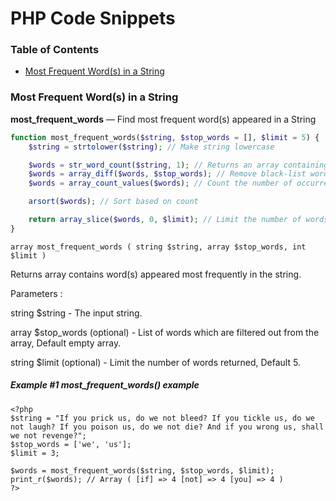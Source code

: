 # PHP Code Snippets

### Table of Contents

- [Most Frequent Word(s) in a String](#most-frequent-words-in-a-string)

### Most Frequent Word(s) in a String
**most_frequent_words** — Find most frequent word(s) appeared in a String
```php
function most_frequent_words($string, $stop_words = [], $limit = 5) {
    $string = strtolower($string); // Make string lowercase

    $words = str_word_count($string, 1); // Returns an array containing all the words found inside the string
    $words = array_diff($words, $stop_words); // Remove black-list words from the array
    $words = array_count_values($words); // Count the number of occurrence

    arsort($words); // Sort based on count

    return array_slice($words, 0, $limit); // Limit the number of words and returns the word array
}
```

```array most_frequent_words ( string $string, array $stop_words, int $limit )```

Returns array contains word(s) appeared most frequently in the string.

Parameters :

string $string - The input string.

array $stop_words (optional) - List of words which are filtered out from the array, Default empty array.

string $limit (optional) - Limit the number of words returned, Default 5.

##### Example #1 most_frequent_words() example
```
<?php
$string = "If you prick us, do we not bleed? If you tickle us, do we not laugh? If you poison us, do we not die? And if you wrong us, shall we not revenge?";
$stop_words = ['we', 'us'];
$limit = 3;

$words = most_frequent_words($string, $stop_words, $limit);
print_r($words); // Array ( [if] => 4 [not] => 4 [you] => 4 )
?>
```
